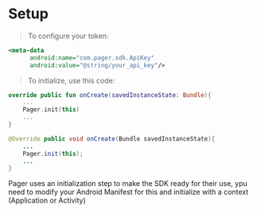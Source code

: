 # Setup

> To configure your token:

```xml
<meta-data
      android:name="com.pager.sdk.ApiKey"
      android:value="@string/your_api_key"/>
```

> To initialize, use this code:

```kotlin
override public fun onCreate(savedInstanceState: Bundle){
    ...
    Pager.init(this)
    ...
}
```

```java
@Override public void onCreate(Bundle savedInstanceState){
    ...
    Pager.init(this);
    ...
}
```

Pager uses an initialization step to make the SDK ready for their use, ypu need to modify your Android Manifest for this and initialize with a context (Application or Activity)